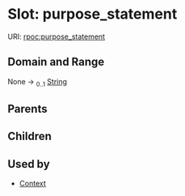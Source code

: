 
# Slot: purpose_statement




URI: [rpoc:purpose_statement](https://pub.tech/schema/rpoc/purpose_statement)


## Domain and Range

None &#8594;  <sub>0..1</sub> [String](types/String.md)

## Parents


## Children


## Used by

 * [Context](Context.md)
